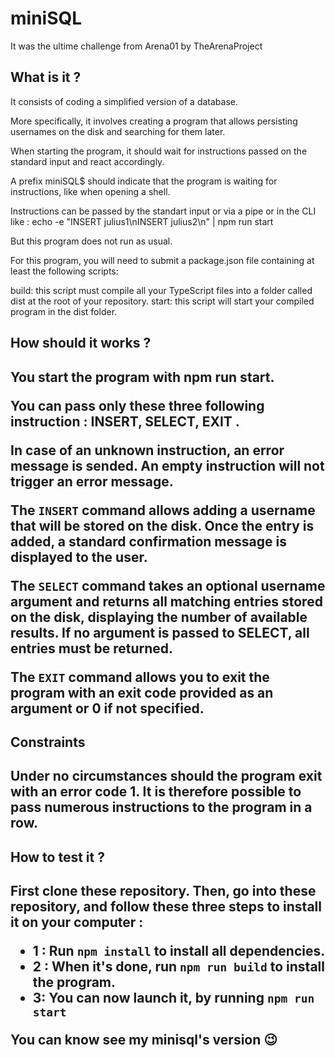 # miniSQL
It was the ultime challenge from Arena01 by TheArenaProject

<h2>What is it ?</h2>
It consists of coding a simplified version of a database.

More specifically, it involves creating a program that allows persisting usernames on the disk and searching for them later.

When starting the program, it should wait for instructions passed on the standard input and react accordingly.

A prefix miniSQL$ should indicate that the program is waiting for instructions, like when opening a shell.

Instructions can be passed by the standart input or via a pipe or in the CLI like : echo -e "INSERT julius1\nINSERT julius2\n" | npm run start

But this program does not run as usual.

For this program, you will need to submit a package.json file containing at least the following scripts:

build: this script must compile all your TypeScript files into a folder called dist at the root of your repository. start: this script will start your compiled program in the dist folder.

<h2>How should it works ?<h2>

You start the program with npm run start.

You can pass only these three following instruction : INSERT, SELECT, EXIT .

In case of an unknown instruction, an error message is sended.
An empty instruction will not trigger an error message.

The ```INSERT``` command allows adding a username that will be stored on the disk.
Once the entry is added, a standard confirmation message is displayed to the user.

The ```SELECT``` command takes an optional username argument and returns all matching entries stored on the disk, displaying the number of available results. If no argument is passed to SELECT, all entries must be returned.

The ```EXIT``` command allows you to exit the program with an exit code provided as an argument or 0 if not specified.

<h2>Constraints<h2>

Under no circumstances should the program exit with an error code 1.
It is therefore possible to pass numerous instructions to the program in a row.

<h2>How to test it ?<h2>

First clone these repository. Then, go into these repository, and follow these three steps to install it on your computer : 

- 1 : Run ```npm install``` to install all dependencies.
- 2 : When it's done, run ```npm run build``` to install the program.
- 3: You can now launch it, by running ```npm run start```

You can know see my minisql's version 😉